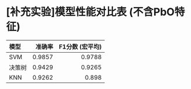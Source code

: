 # [补充实验]模型性能对比表 (不含PbO特征)

| 模型   |   准确率 |   F1分数 (宏平均) |
|:-------|---------:|------------------:|
| SVM    |   0.9857 |            0.9788 |
| 决策树 |   0.9429 |            0.9265 |
| KNN    |   0.9262 |            0.898  |